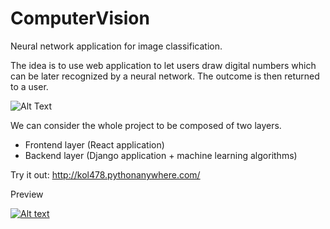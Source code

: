 # ComputerVision
Neural network application for image classification. 

The idea is to use web application to let users draw digital numbers which can be later 
recognized by a neural network. The outcome is then returned to a user.

![Alt Text](https://media.giphy.com/media/xVGNVwSllbYir6Md7J/giphy.gif)

We can consider the whole project to be composed of two layers. 
- Frontend layer (React application)
- Backend layer (Django application + machine learning algorithms)

Try it out: http://kol478.pythonanywhere.com/

Preview

[![Alt text](http://i3.ytimg.com/vi/rzdc8fCv1Dw/hqdefault.jpg)](https://www.youtube.com/watch?v=rzdc8fCv1Dw&)
